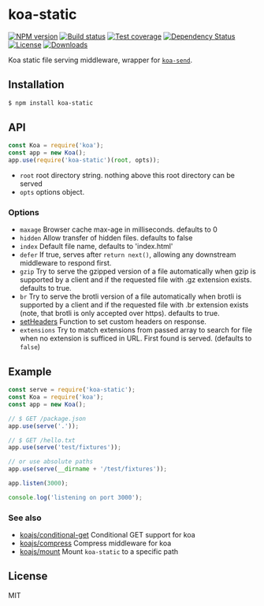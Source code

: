 # koa-static

[![NPM version][npm-image]][npm-url]
[![Build status][travis-image]][travis-url]
[![Test coverage][coveralls-image]][coveralls-url]
[![Dependency Status][david-image]][david-url]
[![License][license-image]][license-url]
[![Downloads][downloads-image]][downloads-url]

 Koa static file serving middleware, wrapper for [`koa-send`](https://github.com/koajs/send).

## Installation

```bash
$ npm install koa-static
```

## API

```js
const Koa = require('koa');
const app = new Koa();
app.use(require('koa-static')(root, opts));
```

* `root` root directory string. nothing above this root directory can be served
* `opts` options object.

### Options

 - `maxage` Browser cache max-age in milliseconds. defaults to 0
 - `hidden` Allow transfer of hidden files. defaults to false
 - `index` Default file name, defaults to 'index.html'
 - `defer` If true, serves after `return next()`, allowing any downstream middleware to respond first.
 - `gzip`  Try to serve the gzipped version of a file automatically when gzip is supported by a client and if the requested file with .gz extension exists. defaults to true.
 - `br`  Try to serve the brotli version of a file automatically when brotli is supported by a client and if the requested file with .br extension exists (note, that brotli is only accepted over https). defaults to true.
 - [setHeaders](https://github.com/koajs/send#setheaders) Function to set custom headers on response.
 - `extensions` Try to match extensions from passed array to search for file when no extension is sufficed in URL. First found is served. (defaults to `false`)

## Example

```js
const serve = require('koa-static');
const Koa = require('koa');
const app = new Koa();

// $ GET /package.json
app.use(serve('.'));

// $ GET /hello.txt
app.use(serve('test/fixtures'));

// or use absolute paths
app.use(serve(__dirname + '/test/fixtures'));

app.listen(3000);

console.log('listening on port 3000');
```

### See also

 - [koajs/conditional-get](https://github.com/koajs/conditional-get) Conditional GET support for koa
 - [koajs/compress](https://github.com/koajs/compress) Compress middleware for koa
 - [koajs/mount](https://github.com/koajs/mount) Mount `koa-static` to a specific path

## License

  MIT

[npm-image]: https://img.shields.io/npm/v/koa-static.svg?style=flat-square
[npm-url]: https://npmjs.org/package/koa-static
[github-tag]: http://img.shields.io/github/tag/koajs/static.svg?style=flat-square
[github-url]: https://github.com/koajs/static/tags
[travis-image]: https://img.shields.io/travis/koajs/static.svg?style=flat-square
[travis-url]: https://travis-ci.org/koajs/static
[coveralls-image]: https://img.shields.io/coveralls/koajs/static.svg?style=flat-square
[coveralls-url]: https://coveralls.io/r/koajs/static?branch=master
[david-image]: http://img.shields.io/david/koajs/static.svg?style=flat-square
[david-url]: https://david-dm.org/koajs/static
[license-image]: http://img.shields.io/npm/l/koa-static.svg?style=flat-square
[license-url]: LICENSE
[downloads-image]: http://img.shields.io/npm/dm/koa-static.svg?style=flat-square
[downloads-url]: https://npmjs.org/package/koa-static
[gittip-image]: https://img.shields.io/gittip/jonathanong.svg?style=flat-square
[gittip-url]: https://www.gittip.com/jonathanong/
